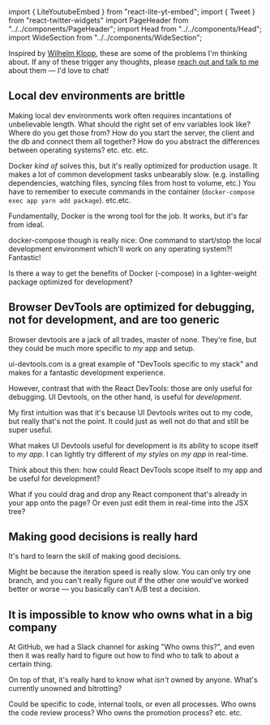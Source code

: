 import { LiteYoutubeEmbed } from "react-lite-yt-embed";
import { Tweet } from "react-twitter-widgets"
import PageHeader from "../../components/PageHeader";
import Head from "../../components/Head";
import WideSection from "../../components/WideSection";

<PageHeader title="Problems" mb={0}>
  <Head
    title="Problems – Max Stoiber (@mxstbr)"
    description="A list of problems I encounter relatively frequently that annoy me."
  />
</PageHeader>

Inspired by [Wilhelm Klopp](https://wilhelmklopp.com/problems/), these are some of the problems I'm thinking about. If any of these trigger any thoughts, please [reach out and talk to me](https://twitter.com/mxstbr) about them — I'd love to chat!

## Local dev environments are brittle

Making local dev environments work often requires incantations of unbelievable length. What should the right set of env variables look like? Where do you get those from? How do you start the server, the client and the db and connect them all together? How do you abstract the differences between operating systems? etc. etc. etc.

Docker _kind of_ solves this, but it's really optimized for production usage. It makes a lot of common development tasks unbearably slow. (e.g. installing dependencies, watching files, syncing files from host to volume, etc.) You have to remember to execute commands in the container (`docker-compose exec app yarn add package`). etc.etc.

Fundamentally, Docker is the wrong tool for the job. It works, but it's far from ideal.

docker-compose though is really nice: One command to start/stop the local development environment which'll work on any operating system?! Fantastic!

Is there a way to get the benefits of Docker (-compose) in a lighter-weight package optimized for development?

## Browser DevTools are optimized for debugging, not for development, and are too generic

Browser devtools are a jack of all trades, master of none. They're fine, but they could be much more specific to _my_ app and setup.

ui-devtools.com is a great example of "DevTools specific to my stack" and makes for a fantastic development experience.

However, contrast that with the React DevTools: those are only useful for debugging. UI Devtools, on the other hand, is useful for _development_.

My first intuition was that it's because UI Devtools writes out to my code, but really that's not the point. It could just as well not do that and still be super useful.

What makes UI Devtools useful for development is its ability to scope itself to _my app_. I can lightly try different of _my styles_ on _my app_ in real-time.

Think about this then: how could React DevTools scope itself to my app and be useful for development?

What if you could drag and drop any React component that's already in your app onto the page? Or even just edit them in real-time into the JSX tree?

## Making good decisions is really hard

It's hard to learn the skill of making good decisions.

Might be because the iteration speed is really slow. You can only try one branch, and you can't really figure out if the other one would've worked better or worse — you basically can't A/B test a decision.

## It is impossible to know who owns what in a big company

At GitHub, we had a Slack channel for asking "Who owns this?", and even then it was really hard to figure out how to find who to talk to about a certain thing.

On top of that, it's really hard to know what _isn't_ owned by anyone. What's currently unowned and bitrotting?

Could be specific to code, internal tools, or even all processes. Who owns the code review process? Who owns the promotion process? etc. etc.